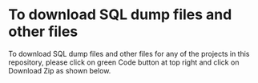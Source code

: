 # To download SQL dump files and other files

To download SQL dump files and other files for any of the projects in this repository, please click on green Code button at top right and click on Download Zip as shown below.
